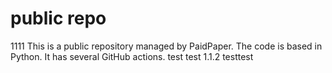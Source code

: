 # public repo
1111
This is a public repository managed by PaidPaper. The code is based in Python. It has several GitHub actions.
test
test 1.1.2
testtest
